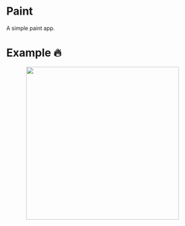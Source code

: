 # Paint
A simple paint app.

# Example 🔥
<p align="center">
  <img src="https://github.com/georgiani/Paint/blob/master/screens/Hnet-image.gif" height=400>
</p>
